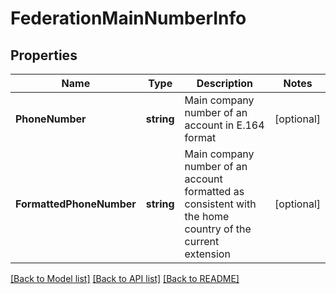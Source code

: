 # FederationMainNumberInfo

## Properties
Name | Type | Description | Notes
------------ | ------------- | ------------- | -------------
**PhoneNumber** | **string** | Main company number of an account in E.164 format | [optional] 
**FormattedPhoneNumber** | **string** | Main company number of an account formatted as consistent with the home country of the current extension | [optional] 

[[Back to Model list]](../README.md#documentation-for-models) [[Back to API list]](../README.md#documentation-for-api-endpoints) [[Back to README]](../README.md)


